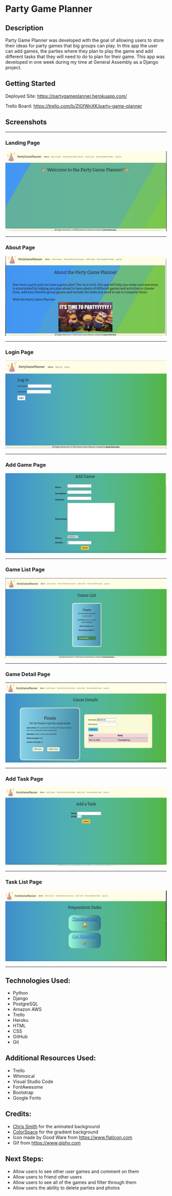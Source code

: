 # Party Game Planner

## Description
Party Game Planner was developed with the goal of allowing users to store their ideas for party games that big groups can play.  In this app the user can add games, the parties where they plan to play the game and add different tasks that they will need to do to plan for their game. This app was developed in one week during my time at General Assembly as a Django project.

## Getting Started

Deployed Site: https://partygameplanner.herokuapp.com/

Trello Board: https://trello.com/b/ZIGfWnXK/party-game-planner

## Screenshots


***

### Landing Page
![Welcome](Welcome.png)
***

### About Page
![About](AboutPage.png)
***

### Login Page
![Login](Login.png)

***

### Add Game Page
![AddGame](AddGame.png)
***

### Game List Page
![GameList](GameList.png)
***

### Game Detail Page
![GameDetail](GameDetail.png)
***

### Add Task Page
![AddTask](AddTask.png)
***

### Task List Page
![TaskList](TaskList.png)
***


## Technologies Used:

* Python
* Django
* PostgreSQL
* Amazon AWS
* Trello
* Heroku
* HTML
* CSS
* GitHub
* Git

## Additional Resources Used:

* Trello
* Whimsical
* Visual Studio Code
* FontAwesome
* Bootstrap
* Google Fonts


## Credits:

* [Chris Smith](https://codepen.io/chris22smith) for the animated background
* [ColorSpace](https://mycolor.space/gradient?ori=to+top&hex=%2343AA8B&hex2=%23713E5A&sub=1) for the gradient background
* Icon made by Good Ware from https://www.flaticon.com
* Gif from https://www.giphy.com

## Next Steps:

* Allow users to see other user games and comment on them
* Allow users to friend other users
* Allow users to see all of the games and filter through them
* Allow users the ability to delete parties and photos
